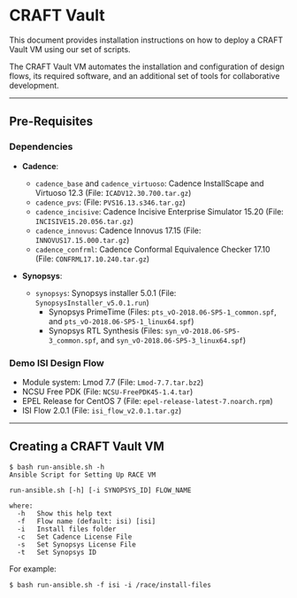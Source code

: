 # CRAFT Vault

This document provides installation instructions on how to deploy a CRAFT Vault VM using our set of scripts.

The CRAFT Vault VM automates the installation and configuration of design flows, its required software, and an additional set of tools for collaborative development.

---

## Pre-Requisites

### Dependencies

- **Cadence**:
  - `cadence_base` and `cadence_virtuoso`: Cadence InstallScape and Virtuoso 12.3 (File: `ICADV12.30.700.tar.gz`)
  - `cadence_pvs`: (File: `PVS16.13.s346.tar.gz`)
  - `cadence_incisive`: Cadence Incisive Enterprise Simulator 15.20 (File: `INCISIVE15.20.056.tar.gz`)
  - `cadence_innovus`: Cadence Innovus 17.15 (File: `INNOVUS17.15.000.tar.gz`)
  - `cadence_confrml`: Cadence Conformal Equivalence Checker 17.10 (File: `CONFRML17.10.240.tar.gz`)

- **Synopsys**:
  - `synopsys`: Synopsys installer 5.0.1 (File: `SynopsysInstaller_v5.0.1.run`)
    - Synopsys PrimeTime (Files: `pts_vO-2018.06-SP5-1_common.spf`, and `pts_vO-2018.06-SP5-1_linux64.spf`)
    - Synopsys RTL Synthesis (Files: `syn_vO-2018.06-SP5-3_common.spf`, and `syn_vO-2018.06-SP5-3_linux64.spf`)

### Demo ISI Design Flow

- Module system: Lmod 7.7 (File: `Lmod-7.7.tar.bz2`)
- NCSU Free PDK (File: `NCSU-FreePDK45-1.4.tar`)
- EPEL Release for CentOS 7 (File: `epel-release-latest-7.noarch.rpm`)
- ISI Flow 2.0.1 (File: `isi_flow_v2.0.1.tar.gz`)

---

## Creating a CRAFT Vault VM

```
$ bash run-ansible.sh -h
Ansible Script for Setting Up RACE VM

run-ansible.sh [-h] [-i SYNOPSYS_ID] FLOW_NAME

where:
  -h   Show this help text
  -f   Flow name (default: isi) [isi]
  -i   Install files folder
  -c   Set Cadence License File
  -s   Set Synopsys License File
  -t   Set Synopsys ID
```

For example:

```
$ bash run-ansible.sh -f isi -i /race/install-files
```
